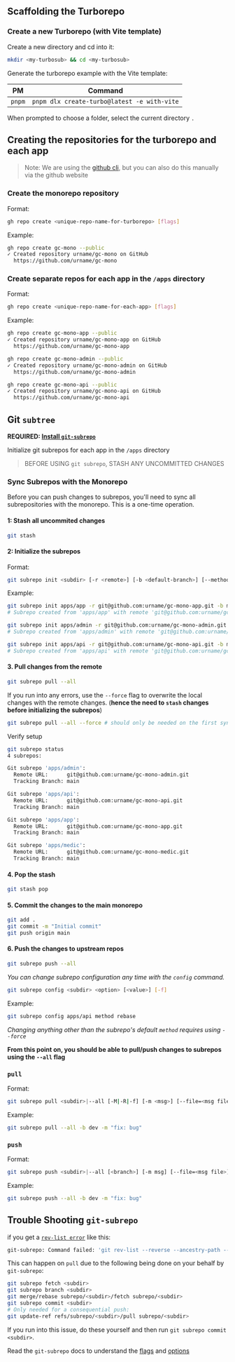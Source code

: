 ## Scaffolding the Turborepo

### Create a new Turborepo (with Vite template)

Create a new directory and cd into it:

```sh
mkdir <my-turbosub> && cd <my-turbosub>
```

Generate the turborepo example with the Vite template:

| PM     | Command                                     |
| ------ | ------------------------------------------- |
| `pnpm` | `pnpm dlx create-turbo@latest -e with-vite` |

When prompted to choose a folder, select the current directory `.`

## Creating the repositories for the turborepo and each app

> Note: We are using the [github cli](https://cli.github.com/), but you can also do this manually via the github website

### Create the monorepo repository

Format:

```sh
gh repo create <unique-repo-name-for-turborepo> [flags]
```

Example:

```sh
gh repo create gc-mono --public
✓ Created repository urname/gc-mono on GitHub
  https://github.com/urname/gc-mono
```

### Create separate repos for each app in the `/apps` directory

Format:

```sh
gh repo create <unique-repo-name-for-each-app> [flags]
```

Example:

```sh
gh repo create gc-mono-app --public
✓ Created repository urname/gc-mono-app on GitHub
  https://github.com/urname/gc-mono-app

gh repo create gc-mono-admin --public
✓ Created repository urname/gc-mono-admin on GitHub
  https://github.com/urname/gc-mono-admin

gh repo create gc-mono-api --public
✓ Created repository urname/gc-mono-api on GitHub
  https://github.com/urname/gc-mono-api

```

## Git `subtree`

**REQUIRED: [Install `git-subrepo`]**

Initialize git subrepos for each app in the `/apps` directory

> BEFORE USING `git subrepo`, STASH ANY UNCOMMITTED CHANGES

### Sync Subrepos with the Monorepo

Before you can push changes to subrepos, you'll need to sync all subrepositories with the monorepo. This is a one-time operation.

#### 1: Stash all uncommited changes

```sh
git stash
```

#### 2: Initialize the subrepos

Format:

```sh
git subrepo init <subdir> [-r <remote>] [-b <default-branch>] [--method <merge|rebase>]
```

Example:

```sh
git subrepo init apps/app -r git@github.com:urname/gc-mono-app.git -b main
# Subrepo created from 'apps/app' with remote 'git@github.com:urname/gc-mono-app.git' (main).

git subrepo init apps/admin -r git@github.com:urname/gc-mono-admin.git -b main
# Subrepo created from 'apps/admin' with remote 'git@github.com:urname/gc-mono-admin.git' (main).

git subrepo init apps/api -r git@github.com:urname/gc-mono-api.git -b main
# Subrepo created from 'apps/api' with remote 'git@github.com:urname/gc-mono-api.git' (main).
```

#### 3. Pull changes from the remote

```sh
git subrepo pull --all
```

If you run into any errors, use the `--force` flag to overwrite the local changes with the remote changes. (**hence the need to `stash` changes before initializing the subrepos**)

```sh
git subrepo pull --all --force # should only be needed on the first sync
```

Verify setup

```sh
git subrepo status
4 subrepos:

Git subrepo 'apps/admin':
  Remote URL:      git@github.com:urname/gc-mono-admin.git
  Tracking Branch: main

Git subrepo 'apps/api':
  Remote URL:      git@github.com:urname/gc-mono-api.git
  Tracking Branch: main

Git subrepo 'apps/app':
  Remote URL:      git@github.com:urname/gc-mono-app.git
  Tracking Branch: main

Git subrepo 'apps/medic':
  Remote URL:      git@github.com:urname/gc-mono-medic.git
  Tracking Branch: main
```

#### 4. Pop the stash

```sh
git stash pop
```

#### 5. Commit the changes to the main monorepo

```sh
git add .
git commit -m "Initial commit"
git push origin main
```

#### 6. Push the changes to upstream repos

```sh
git subrepo push --all
```

_You can change subrepo configuration any time with the `config` command._

```sh
git subrepo config <subdir> <option> [<value>] [-f]
```

Example:

```sh
git subrepo config apps/api method rebase
```

_Changing anything other than the subrepo's default `method` requires using `--force`_

**From this point on, you should be able to pull/push changes to subrepos using the `--all` flag**

### `pull`

Format:

```sh
git subrepo pull <subdir>|--all [-M|-R|-f] [-m <msg>] [--file=<msg file>] [-e] [-b <branch>] [-r <remote>] [-u]
```

Example:

```sh
git subrepo pull --all -b dev -m "fix: bug"
```

### `push`

Format:

```sh
git subrepo push <subdir>|--all [<branch>] [-m msg] [--file=<msg file>] [-r <remote>] [-b <branch>] [-M|-R] [-u] [-f] [-s] [-N]
```

Example:

```sh
git subrepo push --all -b dev -m "fix: bug"
```

## Trouble Shooting `git-subrepo`

if you get a [`rev-list error`] like this:

```sh
git-subrepo: Command failed: 'git rev-list --reverse --ancestry-path --topo-order xxxxxxxxxxxxx..HEAD'.
```

This can happen on `pull` due to the following being done on your behalf by `git-subrepo`:

```sh
git subrepo fetch <subdir>
git subrepo branch <subdir>
git merge/rebase subrepo/<subdir>/fetch subrepo/<subdir>
git subrepo commit <subdir>
# Only needed for a consequential push:
git update-ref refs/subrepo/<subdir>/pull subrepo/<subdir>
```

If you run into this issue, do these yourself and then run `git subrepo commit <subdir>`.

Read the `git-subrepo` docs to understand the [flags] and [options]

[`rev-list error`]: https://github.com/ingydotnet/git-subrepo/issues/524
[flags]: https://github.com/ingydotnet/git-subrepo?tab=readme-ov-file#command-options
[options]: https://github.com/ingydotnet/git-subrepo?tab=readme-ov-file#output-options
[Install `git-subrepo`]: https://github.com/ingydotnet/git-subrepo?tab=readme-ov-file#installation-instructions
